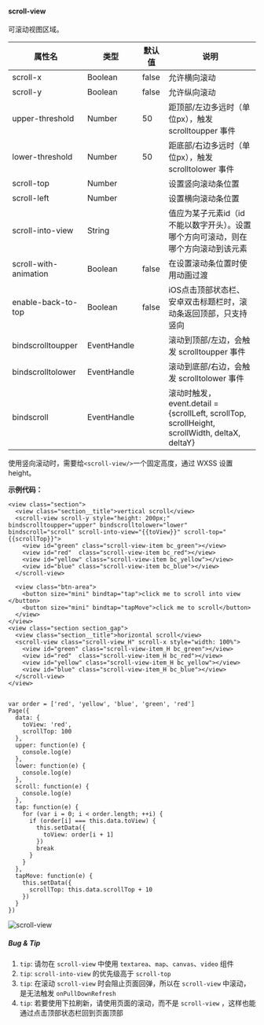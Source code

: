 <!-- https://mp.weixin.qq.com/debug/wxadoc/dev/component/scroll-view.html -->

#### scroll-view

可滚动视图区域。

  属性名                  |  类型          |  默认值  |  说明                                                                                      
--------------------------|----------------|----------|--------------------------------------------------------------------------------------------
  scroll-x                |  Boolean       |  false   |  允许横向滚动                                                                              
  scroll-y                |  Boolean       |  false   |  允许纵向滚动                                                                              
  upper-threshold         |  Number        |  50      |  距顶部/左边多远时（单位px），触发 scrolltoupper 事件                                      
  lower-threshold         |  Number        |  50      |  距底部/右边多远时（单位px），触发 scrolltolower 事件                                      
  scroll-top              |  Number        |          |  设置竖向滚动条位置                                                                        
  scroll-left             |  Number        |          |  设置横向滚动条位置                                                                        
  scroll-into-view        |  String        |          |  值应为某子元素id（id不能以数字开头）。设置哪个方向可滚动，则在哪个方向滚动到该元素        
  scroll-with-animation   |  Boolean       |  false   |  在设置滚动条位置时使用动画过渡                                                            
  enable-back-to-top      |  Boolean       |  false   |  iOS点击顶部状态栏、安卓双击标题栏时，滚动条返回顶部，只支持竖向                           
  bindscrolltoupper       |  EventHandle   |          |  滚动到顶部/左边，会触发 scrolltoupper 事件                                                
  bindscrolltolower       |  EventHandle   |          |  滚动到底部/右边，会触发 scrolltolower 事件                                                
  bindscroll              |  EventHandle   |          |滚动时触发，event.detail = {scrollLeft, scrollTop, scrollHeight, scrollWidth, deltaX, deltaY}

使用竖向滚动时，需要给`<scroll-view/>`一个固定高度，通过 WXSS 设置 height。

**示例代码：**

    <view class="section">
      <view class="section__title">vertical scroll</view>
      <scroll-view scroll-y style="height: 200px;" bindscrolltoupper="upper" bindscrolltolower="lower" bindscroll="scroll" scroll-into-view="{{toView}}" scroll-top="{{scrollTop}}">
        <view id="green" class="scroll-view-item bc_green"></view>
        <view id="red"  class="scroll-view-item bc_red"></view>
        <view id="yellow" class="scroll-view-item bc_yellow"></view>
        <view id="blue" class="scroll-view-item bc_blue"></view>
      </scroll-view>
    
      <view class="btn-area">
        <button size="mini" bindtap="tap">click me to scroll into view </button>
        <button size="mini" bindtap="tapMove">click me to scroll</button>
      </view>
    </view>
    <view class="section section_gap">
      <view class="section__title">horizontal scroll</view>
      <scroll-view class="scroll-view_H" scroll-x style="width: 100%">
        <view id="green" class="scroll-view-item_H bc_green"></view>
        <view id="red"  class="scroll-view-item_H bc_red"></view>
        <view id="yellow" class="scroll-view-item_H bc_yellow"></view>
        <view id="blue" class="scroll-view-item_H bc_blue"></view>
      </scroll-view>
    </view>
    

    var order = ['red', 'yellow', 'blue', 'green', 'red']
    Page({
      data: {
        toView: 'red',
        scrollTop: 100
      },
      upper: function(e) {
        console.log(e)
      },
      lower: function(e) {
        console.log(e)
      },
      scroll: function(e) {
        console.log(e)
      },
      tap: function(e) {
        for (var i = 0; i < order.length; ++i) {
          if (order[i] === this.data.toView) {
            this.setData({
              toView: order[i + 1]
            })
            break
          }
        }
      },
      tapMove: function(e) {
        this.setData({
          scrollTop: this.data.scrollTop + 10
        })
      }
    })
    

![scroll-view](https://mp.weixin.qq.com/debug/wxadoc/dev/image/pic/scroll-view.png?t=201838)

##### Bug & Tip

1.  `tip`: 请勿在 `scroll-view` 中使用 `textarea`、`map`、`canvas`、`video` 组件
2.  `tip`: `scroll-into-view` 的优先级高于 `scroll-top`
3.  `tip`: 在滚动 `scroll-view` 时会阻止页面回弹，所以在 `scroll-view` 中滚动，是无法触发 `onPullDownRefresh`
4.  `tip`: 若要使用下拉刷新，请使用页面的滚动，而不是 `scroll-view` ，这样也能通过点击顶部状态栏回到页面顶部
